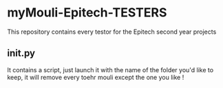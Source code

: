 # myMouli-Epitech-TESTERS
This repository contains every testor for the Epitech second year projects

## init.py

It contains a script, just launch it with the name of the folder you'd like to keep, it will remove every toehr mouli except the one you like !
